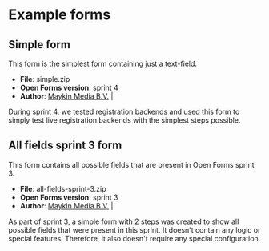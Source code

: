 # Example forms

## Simple form

This form is the simplest form containing just a text-field.

* **File**: simple.zip
* **Open Forms version**: sprint 4
* **Author**: [Maykin Media B.V.](https://www.maykinmedia.nl) |

During sprint 4, we tested registration backends and used this form to simply
test live registration backends with the simplest steps possible. 

## All fields sprint 3 form

This form contains all possible fields that are present in Open Forms sprint 3.

* **File**: all-fields-sprint-3.zip
* **Open Forms version**: sprint 3
* **Author**: [Maykin Media B.V.](https://www.maykinmedia.nl) |

As part of sprint 3, a simple form with 2 steps was created to show all possible
fields that were present in this sprint. It doesn't contain any logic or special
features. Therefore, it also doesn't require any special configuration.
